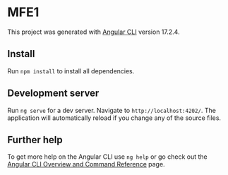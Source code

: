 # MFE1

This project was generated with [Angular CLI](https://github.com/angular/angular-cli) version 17.2.4.

## Install

Run `npm install` to install all dependencies.

## Development server

Run `ng serve` for a dev server. Navigate to `http://localhost:4202/`. The application will automatically reload if you change any of the source files.

## Further help

To get more help on the Angular CLI use `ng help` or go check out the [Angular CLI Overview and Command Reference](https://angular.io/cli) page.
